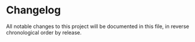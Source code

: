 # Changelog
All notable changes to this project will be documented in this file, in reverse chronological order by release.
